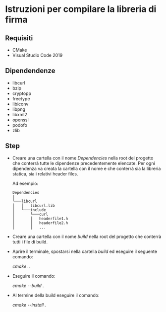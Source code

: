 # Istruzioni per compilare la libreria di firma

## Requisiti
- CMake
- Visual Studio Code 2019

## Dipendendenze
- libcurl
- bzip
- cryptopp
- freetype
- libiconv
- libpng
- libxml2
- openssl
- podofo
- zlib

## Step
- Creare una cartella con il nome *Dependencies* nella root del progetto che conterrà tutte le dipendenze precedentemente elencate. Per ogni dipendenza va creata la cartella con il nome e che conterrà sia la libreria statica, sia i relativi header files. 

    Ad esempio: 

    ```
    Dependencies
    │
    └───libcurl
    │   │   libcurl.lib
    │   └───include
    │       └───curl
    │       │   headerfile1.h
    │       │   headerfile2.h
    │       │   ...
    ```
- Creare una cartella con il nome *build* nella root del progetto che conterrà tutti i file di build. 
- Aprire il terminale, spostarsi nella cartella *build* ed eseguire il seguente comando:
    
    *cmake ..*
- Eseguire il comando:

    *cmake --build .*

- Al termine della build eseguire il comando:

    *cmake --install .*  
